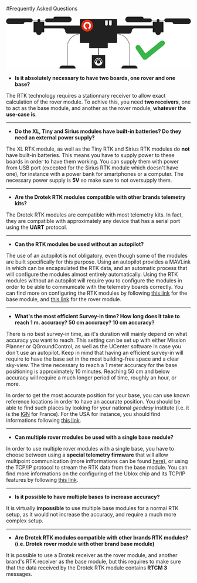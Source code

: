 #Frequently Asked Questions

<p align="center">
  <img src="./images/drok.png?raw=true" alt="Drone Drotek"/>
</p>

* **Is it absolutely necessary to have two boards, one rover and one base?**

The RTK technology requires a stationnary receiver to allow exact calculation of the rover module. To achive this, you need **two receivers**, one to act as the base module, and another as the rover module, **whatever the use-case is**. 

-----

* **Do the XL, Tiny and Sirius modules have built-in batteries? Do they need an external power supply?**

The XL RTK module, as well as the Tiny RTK and Sirius RTK modules do **not** have built-in batteries. This means you have to supply power to these boards in order to have them working. You can supply them with power from USB port (excepted for the Sirius RTK module which doesn't have one), for instance with a power bank for smartphones or a computer. The necessary power supply is **5V** so make sure to not oversupply them.

-----

* **Are the Drotek RTK modules compatible with other brands telemetry kits?**

The Drotek RTK modules are compatible with most telemetry kits. In fact, they are compatible with approximately any device that has a serial port using the **UART** protocol. 

-----

* **Can the RTK modules be used without an autopilot?**

The use of an autopilot is not obligatory, even though some of the modules are built specifically for this purpose. Using an autopilot provides a MAVLink in which can be encapsulated the RTK data, and an automatic process that will configure the modules almost entirely automatically. Using the RTK modules without an autopilot will require you to configure the modules in order to be able to communicate with the telemetry boards correctly. You can find more on configuring the RTK modules by following [this link](https://valentinipanini.gitbooks.io/doc-rtk/content/base/configure.html) for the base module, and [this link](https://valentinipanini.gitbooks.io/doc-rtk/content/rover/configure.html) for the rover module.

-----

* **What's the most efficient Survey-in time? How long does it take to reach 1 m. accuracy? 50 cm accuracy? 10 cm accuracy?**

There is no best survey-in time, as it's duration will mainly depend on what accuracy you want to reach. This setting can be set up with either Mission Planner or QGroundControl, as well as the UCenter software in case you don't use an autopilot. Keep in mind that having an efficient survey-in will require to have the base set in the most building-free space and a clear sky-view. The time necessary to reach a 1 meter accuracy for the base positioning is approximately 10 minutes. Reaching 50 cm and below accuracy will require a much longer period of time, roughly an hour, or more. 

In order to get the most accurate position for your base, you can use known reference locations in order to have an accurate position. You should be able to find such places by looking for your national _geodesy_ institute (i.e. it is the [IGN](http://geodesie.ign.fr/index.php?page=points_geodesiques) for France). For the USA for instance, you should find informations following [this link](https://www.ngs.noaa.gov/).

-----

* **Can multiple rover modules be used with a single base module?**

In order to use multiple rover modules with a single base, you have to choose between using a **special telemetry firmware** that will allow multipoint communication (more infformations can be found [here](http://ardupilot.org/copter/docs/common-telemetry-landingpage.html)), or using the TCP/IP protocol to stream the RTK data from the base module. You can find more informations on the configuring of the Ublox chip and its TCP/IP features by following [this link](https://www.u-blox.com/en/product/neo-m8p-series).

-----

* **Is it possible to have multiple bases to increase accuracy?**

It is virtually **impossible** to use multiple base modules for a normal RTK setup, as it would not increase the accuracy, and require a much more complex setup.

-----

* **Are Drotek RTK modules compatible with other brands RTK modules? (i.e. Drotek rover module with other brand base module)**

It is possible to use a Drotek receiver as the rover module, and another brand's RTK receiver as the base module, but this requires to make sure that the data received by the Drotek RTK module contains **RTCM 3** messages.
